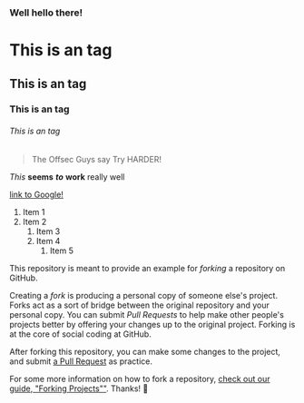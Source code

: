 ### Well hello there!

# This is an  tag
## This is an  tag
### This is an  tag
###### This is an  tag

> The Offsec Guys say Try HARDER!

*This* **seems** ***to*** ****work**** really well

[link to Google!](http://google.com)

1. Item 1
1. Item 2
    1. Item 3
    1. Item 4
        1. Item 5
        

This repository is meant to provide an example for *forking* a repository on GitHub.

Creating a *fork* is producing a personal copy of someone else's project. Forks act as a sort of bridge between the original repository and your personal copy. You can submit *Pull Requests* to help make other people's projects better by offering your changes up to the original project. Forking is at the core of social coding at GitHub.

After forking this repository, you can make some changes to the project, and submit [a Pull Request](https://github.com/octocat/Spoon-Knife/pulls) as practice.

For some more information on how to fork a repository, [check out our guide, "Forking Projects""](http://guides.github.com/overviews/forking/). Thanks! :sparkling_heart:
